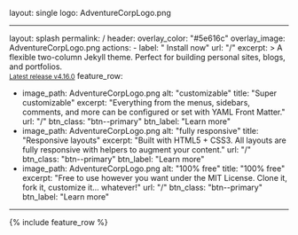 layout: single
logo: AdventureCorpLogo.png

---
layout: splash
permalink: /
header:
  overlay_color: "#5e616c"
  overlay_image: AdventureCorpLogo.png
  actions:
    - label: "<i class='fas fa-download'></i> Install now"
      url: "/"
excerpt: >
  A flexible two-column Jekyll theme. Perfect for building personal sites, blogs, and portfolios.<br />
  <small><a href="https://github.com/mmistakes/minimal-mistakes/releases/tag/4.16.0">Latest release v4.16.0</a></small>
feature_row:
  - image_path: AdventureCorpLogo.png
    alt: "customizable"
    title: "Super customizable"
    excerpt: "Everything from the menus, sidebars, comments, and more can be configured or set with YAML Front Matter."
    url: "/"
    btn_class: "btn--primary"
    btn_label: "Learn more"
  - image_path: AdventureCorpLogo.png
    alt: "fully responsive"
    title: "Responsive layouts"
    excerpt: "Built with HTML5 + CSS3. All layouts are fully responsive with helpers to augment your content."
    url: "/"
    btn_class: "btn--primary"
    btn_label: "Learn more"
  - image_path: AdventureCorpLogo.png
    alt: "100% free"
    title: "100% free"
    excerpt: "Free to use however you want under the MIT License. Clone it, fork it, customize it... whatever!"
    url: "/"
    btn_class: "btn--primary"
    btn_label: "Learn more"      
---

{% include feature_row %}
